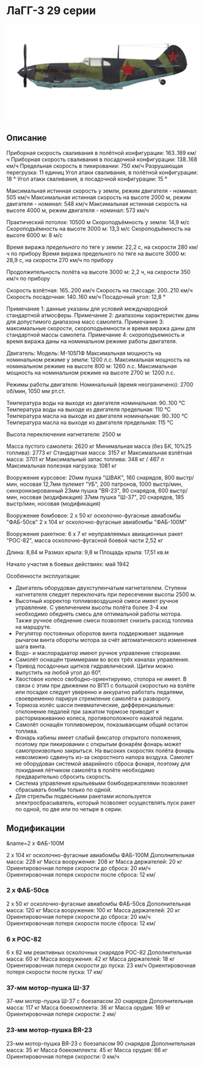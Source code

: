 # ЛаГГ-3 29 серии

![lagg3s29](../images/lagg3s29.png)

## Описание

Приборная скорость сваливания в полётной конфигурации: 163..189 км/ч
Приборная скорость сваливания в посадочной конфигурации: 138..168 км/ч
Предельная скорость в пикировании: 750 км/ч
Разрушающая перегрузка: 11 единиц
Угол атаки сваливания, в полётной конфигурации: 18 °
Угол атаки сваливания, в посадочной конфигурации: 15 °

Максимальная истинная скорость у земли, режим двигателя - номинал: 505 км/ч
Максимальная истинная скорость на высоте 2000 м, режим двигателя - номинал: 548 км/ч
Максимальная истинная скорость на высоте 4000 м, режим двигателя - номинал: 573 км/ч

Практический потолок: 10500 м
Скороподъёмность у земли: 14,9 м/с
Скороподъёмность на высоте 3000 м: 13,3 м/с
Скороподъёмность на высоте 6000 м: 8 м/с

Время виража предельного по тяге у земли: 22,2 с, на скорости 280 км/ч по прибору
Время виража предельного по тяге на высоте 3000 м: 28,9 с, на скорости 270 км/ч по прибору

Продолжительность полёта на высоте 3000 м: 2,2 ч, на скорости 350 км/ч по прибору

Скорость взлётная: 165..200 км/ч
Скорость на глиссаде: 200..210 км/ч
Скорость посадочная: 140..160 км/ч
Посадочный угол: 12,8 °

Примечание 1: данные указаны для условий международной стандартной атмосферы.
Примечание 2: диапазоны характеристик даны для допустимого диапазона масс самолета.
Примечание 3: максимальные скорости, скороподъемности и время виража даны для стандартной массы самолета.
Примечание 4: скороподъемность и время виража даны на номинальном режиме работы двигателя.

Двигатель:
Модель: М-105ПФ
Максимальная мощность на номинальном режиме у земли: 1200 л.с.
Максимальная мощность на номинальном режиме на высоте 800 м: 1260 л.с.
Максимальная мощность на номинальном режиме на высоте 2700 м: 1200 л.с.

Режимы работы двигателя:
Номинальный (время неограничено): 2700 об/мин, 1050 мм рт.ст.

Температура воды на выходе из двигателя номинальная: 90..100 °С
Температура воды на выходе из двигателя предельная: 110 °С
Температура масла на выходе из двигателя номинальная: 90..100 °С
Температура масла на выходе из двигателя предельная: 115 °С

Высота переключения нагнетателя: 2500 м

Масса пустого самолета: 2620 кг
Минимальная масса (без БК, 10%25 топлива): 2773 кг
Стандартная масса: 3157 кг
Максимальная взлётная масса: 3701 кг
Максимальный запас топлива: 348 кг / 467 л
Максимальная полезная нагрузка: 1081 кг

Вооружение курсовое:
20мм пушка "ШВАК", 160 снарядов, 800 выстр/мин, носовая
12,7мм пулемет "УБ", 200 патронов, 1000 выстр/мин, синхронизированный
23мм пушка "ВЯ-23", 90 снарядов, 600 выстр/мин, носовая (модификация)
37мм пушка "Ш-37", 20 снарядов, 185 выстр/мин, носовая (модификация)

Вооружение бомбовое:
2 x 50 кг осколочно-фугасные авиабомбы "ФАБ-50св"
2 x 104 кг осколочно-фугасные авиабомбы "ФАБ-100М"

Вооружение ракетное:
6 x 7 кг неуправляемых авиационных ракет "РОС-82", масса осколочно-фугасной боевой части 2,52 кг

Длина: 8,84 м
Размах крыла: 9,8 м
Площадь крыла: 17,51 кв.м

Начало участия в боевых действиях: май 1942

Особенности эксплуатации:
- Двигатель оборудован двухступенчатым нагнетателем. Ступени нагнетателя следует переключать при пересечении высоты 2500 м.
- Высотный корректор топливовоздушной смеси имеет ручное управление. С увеличением высоты полёта более 3-4 км необходимо обеднять смесь для оптимальной работы мотора. Также ручное обеднение смеси позволяет снизить расход топлива на маршруте.
- Регулятор постоянных оборотов винта поддерживает заданные рычагом винта обороты мотора за счёт автоматического изменения шага винта.
- Водо- и маслорадиатор имеют ручное управление створками.
- Самолёт оснащён триммерами во всех трёх каналах управления.
- Привод посадочных щитков гидравлический. Щитки можно выпустить на любой угол до 60°.
- Хвостовое колесо свободно-ориентируемо, стопора не имеет. В связи с этим при движении по ВПП с большой скоростью на взлёте или посадке следует уверенно и аккуратно работать педалями, своевременно парируя стремление самолёта к развороту.
- Тормоза колёс шасси пневматические, дифференциальные: отклонение педалей при зажатом тормозе приводит к растормаживанию колеса, противоположного нажатой педали.
- Самолёт оснащён топливомером, показывающим общий остаток топлива.
- Фонарь кабины имеет слабый фиксатор открытого положения, поэтому при пикировании с открытым фонарём фонарь может самопроизвольно закрыться. На высоких скоростях полёта фонарь невозможно сдвинуть из-за скоростного напора воздуха. Самолет не оборудован системой аварийного сброса фонаря, поэтому для покидания лётчиком самолёта в полёте необходимо предварительно сбросить скорость.
- Система управления крыльевыми бомбодержателями позволяет сбрасывать бомбы только по одной.
- Для стрельбы подвесными ракетами используется электросбрасыватель, который позволяет осуществлять пуск ракет по одной, по две или по четыре в серии.

## Модификации
&name=2 х ФАБ-100М

2 x 104 кг осколочно-фугасные авиабомбы ФАБ-100М
Дополнительная масса: 228 кг
Масса вооружения: 208 кг
Масса держателей: 20 кг
Ориентировочная потеря скорости до сброса: 20 км/ч
Ориентировочная потеря скорости после сброса: 12 км/
### 2 х ФАБ-50св

2 x 50 кг осколочно-фугасные авиабомбы ФАБ-50св
Дополнительная масса: 120 кг
Масса вооружения: 100 кг
Масса держателей: 20 кг
Ориентировочная потеря скорости до сброса: 20 км/ч
Ориентировочная потеря скорости после сброса: 12 км/
### 6 х РОС-82

6 x 82 мм реактивных осколочных снарядов РОС-82
Дополнительная масса: 60 кг
Масса вооружения: 42 кг
Масса держателей: 18 кг
Ориентировочная потеря скорости до пуска: 23 км/ч
Ориентировочная потеря скорости после пуска: 17 км/
### 37-мм мотор-пушка Ш-37

37-мм мотор-пушка Ш-37 с боезапасом 20 снарядов
Дополнительная масса: 117 кг
Масса боекомплекта: 36 кг
Масса орудия: 169 кг
Ориентировочная потеря скорости: 2 км/
### 23-мм мотор-пушка ВЯ-23

23-мм мотор-пушка ВЯ-23 с боезапасом 90 снарядов
Дополнительная масса: 35 кг
Масса боекомплекта: 45 кг
Масса орудия: 66 кг
Ориентировочная потеря скорости: 0 км/ч